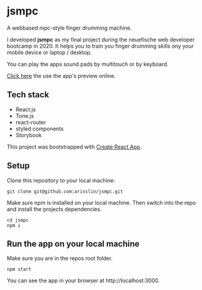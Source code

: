 # jsmpc

A webbased mpc-style finger drumming machine.

I developed **jsmpc** as my final project during the neuefische web developer bootcamp in 2020.
It helps you to train you finger drumming skills ony your mobile device or laptop / desktop.

You can play the apps sound pads by multitouch or by keyboard.

[Click here](ttps://jsmpc-drumcomputer.firebaseapp.com) the use the app's preview online.

## Tech stack

- React.js
- Tone.js
- react-router
- styled components
- Storybook

This project was bootstrapped with [Create React App](https://github.com/facebook/create-react-app).

## Setup

Clone this repository to your local machine:

`git clone git@github.com:arisslin/jsmpc.git`

Make sure npm is installed on your local machine. Then switch into the repo and install the projects dependencies.

```
cd jsmpc
npm i
```

## Run the app on your local machine

Make sure you are in the repos root folder.

```
npm start
```

You can see the app in your browser at http://localhost:3000.
